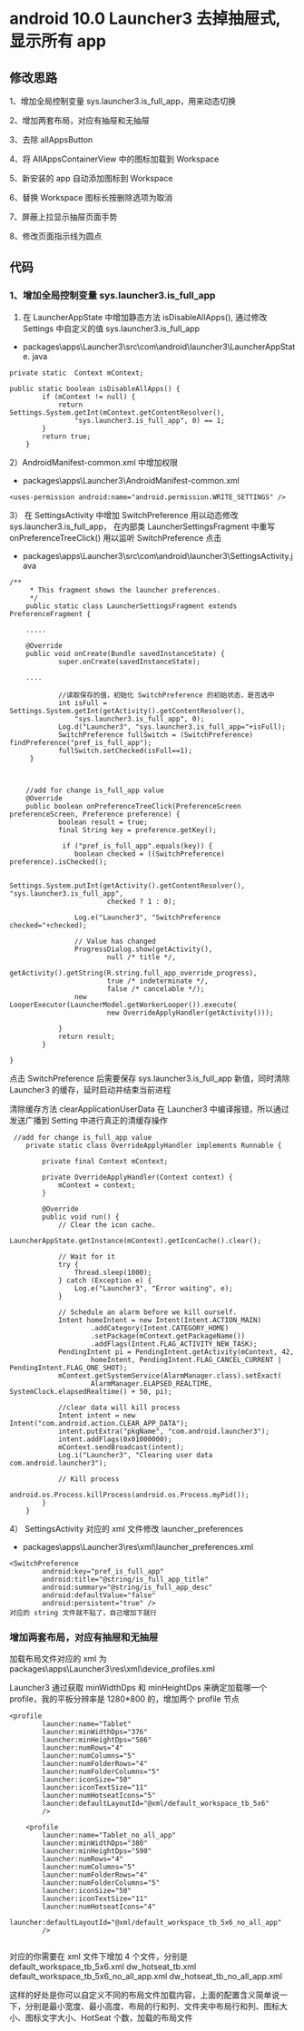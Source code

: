 # android 10.0 Launcher3 去掉抽屉式,显示所有 app
## 修改思路
1、增加全局控制变量 sys.launcher3.is_full_app，用来动态切换

2、增加两套布局，对应有抽屉和无抽屉

3、去除 allAppsButton

4、将 AllAppsContainerView 中的图标加载到 Workspace

5、新安装的 app 自动添加图标到 Workspace

6、替换 Workspace 图标长按删除选项为取消

7、屏蔽上拉显示抽屉页面手势

8、修改页面指示线为圆点
## 代码
### 1、增加全局控制变量 sys.launcher3.is_full_app
1) 在 LauncherAppState 中增加静态方法 isDisableAllApps(), 通过修改 Settings 中自定义的值 sys.launcher3.is_full_app
- packages\apps\Launcher3\src\com\android\launcher3\LauncherAppState. java
```
private static  Context mContext;
 
public static boolean isDisableAllApps() {
        if (mContext != null) {
            return Settings.System.getInt(mContext.getContentResolver(), 
                "sys.launcher3.is_full_app", 0) == 1;
        }
        return true;
    }

```
2）AndroidManifest-common.xml 中增加权限
- packages\apps\Launcher3\AndroidManifest-common.xml
```
<uses-permission android:name="android.permission.WRITE_SETTINGS" />
```

3） 在 SettingsActivity 中增加 SwitchPreference 用以动态修改 sys.launcher3.is_full_app，
在内部类 LauncherSettingsFragment 中重写 onPreferenceTreeClick() 用以监听 SwitchPreference 点击
- packages\apps\Launcher3\src\com\android\launcher3\SettingsActivity.java
```
/**
     * This fragment shows the launcher preferences.
     */
    public static class LauncherSettingsFragment extends PreferenceFragment {
    
    .....
    
    @Override
    public void onCreate(Bundle savedInstanceState) {
            super.onCreate(savedInstanceState);
 
    ....
 
            //读取保存的值，初始化 SwitchPreference 的初始状态，是否选中
            int isFull = Settings.System.getInt(getActivity().getContentResolver(), 
                "sys.launcher3.is_full_app", 0);
            Log.d("Launcher3", "sys.launcher3.is_full_app="+isFull);
            SwitchPreference fullSwitch = (SwitchPreference) findPreference("pref_is_full_app");
            fullSwitch.setChecked(isFull==1);
     }
 
 
    
    //add for change is_full_app value
    @Override
    public boolean onPreferenceTreeClick(PreferenceScreen preferenceScreen, Preference preference) {
            boolean result = true;
            final String key = preference.getKey();
 
             if ("pref_is_full_app".equals(key)) {
                boolean checked = ((SwitchPreference) preference).isChecked();
 
                Settings.System.putInt(getActivity().getContentResolver(), "sys.launcher3.is_full_app",
                        checked ? 1 : 0);
 
                Log.e("Launcher3", "SwitchPreference checked="+checked);
 
                // Value has changed
                ProgressDialog.show(getActivity(),
                        null /* title */,
                        getActivity().getString(R.string.full_app_override_progress),
                        true /* indeterminate */,
                        false /* cancelable */);
                new LooperExecutor(LauncherModel.getWorkerLooper()).execute(
                        new OverrideApplyHandler(getActivity()));
                
            }
            return result;
        }
 
}

```
点击 SwitchPreference 后需要保存 sys.launcher3.is_full_app 新值，同时清除 Launcher3 的缓存，延时启动并结束当前进程

清除缓存方法 clearApplicationUserData 在 Launcher3 中编译报错，所以通过发送广播到 Setting 中进行真正的清缓存操作
```
 //add for change is_full_app value
    private static class OverrideApplyHandler implements Runnable {
 
        private final Context mContext;
 
        private OverrideApplyHandler(Context context) {
            mContext = context;
        }
 
        @Override
        public void run() {
            // Clear the icon cache.
            LauncherAppState.getInstance(mContext).getIconCache().clear();
 
            // Wait for it
            try {
                Thread.sleep(1000);
            } catch (Exception e) {
                Log.e("Launcher3", "Error waiting", e);
            }
 
            // Schedule an alarm before we kill ourself.
            Intent homeIntent = new Intent(Intent.ACTION_MAIN)
                    .addCategory(Intent.CATEGORY_HOME)
                    .setPackage(mContext.getPackageName())
                    .addFlags(Intent.FLAG_ACTIVITY_NEW_TASK);
            PendingIntent pi = PendingIntent.getActivity(mContext, 42,
                    homeIntent, PendingIntent.FLAG_CANCEL_CURRENT | PendingIntent.FLAG_ONE_SHOT);
            mContext.getSystemService(AlarmManager.class).setExact(
                    AlarmManager.ELAPSED_REALTIME, SystemClock.elapsedRealtime() + 50, pi);
 
            //clear data will kill process
            Intent intent = new Intent("com.android.action.CLEAR_APP_DATA");
            intent.putExtra("pkgName", "com.android.launcher3");
            intent.addFlags(0x01000000);
            mContext.sendBroadcast(intent);
            Log.i("Launcher3", "Clearing user data com.android.launcher3");
 
            // Kill process
            android.os.Process.killProcess(android.os.Process.myPid());
        }
    }

```
4） SettingsActivity 对应的 xml 文件修改 launcher_preferences
- packages\apps\Launcher3\res\xml\launcher_preferences.xml
```
<SwitchPreference
        android:key="pref_is_full_app"
        android:title="@string/is_full_app_title"
        android:summary="@string/is_full_app_desc"
        android:defaultValue="false"
        android:persistent="true" />
对应的 string 文件就不贴了，自己增加下就行
```
### 增加两套布局，对应有抽屉和无抽屉
加载布局文件对应的 xml 为packages\apps\Launcher3\res\xml\device_profiles.xml

Launcher3 通过获取 minWidthDps 和 minHeightDps 来确定加载哪一个 profile，我的平板分辨率是 1280*800 的，增加两个 profile 节点
```
<profile
        launcher:name="Tablet"
        launcher:minWidthDps="376"
        launcher:minHeightDps="586"
        launcher:numRows="4"
        launcher:numColumns="5"
        launcher:numFolderRows="4"
        launcher:numFolderColumns="5"
        launcher:iconSize="50"
        launcher:iconTextSize="11"
        launcher:numHotseatIcons="5"
        launcher:defaultLayoutId="@xml/default_workspace_tb_5x6"
        />
 
    <profile
        launcher:name="Tablet_no_all_app"
        launcher:minWidthDps="380"
        launcher:minHeightDps="590"
        launcher:numRows="4"
        launcher:numColumns="5"
        launcher:numFolderRows="4"
        launcher:numFolderColumns="5"
        launcher:iconSize="50"
        launcher:iconTextSize="11"
        launcher:numHotseatIcons="4"
        launcher:defaultLayoutId="@xml/default_workspace_tb_5x6_no_all_app"
        />


```

对应的你需要在 xml 文件下增加 4 个文件，分别是 default_workspace_tb_5x6.xml dw_hotseat_tb.xml default_workspace_tb_5x6_no_all_app.xml dw_hotseat_tb_no_all_app.xml

这样的好处是你可以自定义不同的布局文件加载内容，上面的配置含义简单说一下，分别是最小宽度、最小高度、布局的行和列、文件夹中布局行和列、图标大小、图标文字大小、HotSeat 个数，加载的布局文件

